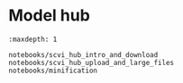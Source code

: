 # Model hub

```{toctree}
:maxdepth: 1

notebooks/scvi_hub_intro_and_download
notebooks/scvi_hub_upload_and_large_files
notebooks/minification
```
